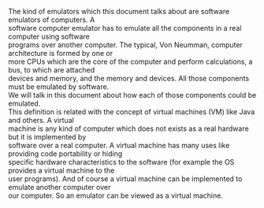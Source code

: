 The kind of emulators which this document talks about are software emulators of computers. A  
software computer emulator has to emulate all the components in a real computer using software  
programs over another computer. The typical, Von Neumman, computer architecture is formed by one or  
more CPUs which are the core of the computer and perform calculations, a bus, to which are attached  
devices and memory, and the memory and devices. All those components must be emulated by software.  
We will talk in this document about how each of those components could be emulated.  
This definition is related with the concept of virtual machines (VM) like Java and others. A virtual  
machine is any kind of computer which does not exists as a real hardware but it is implemented by  
software over a real computer. A virtual machine has many uses like providing code portability or hiding  
specific hardware characteristics to the software (for example the OS provides a virtual machine to the  
user programs). And of course a virtual machine can be implemented to emulate another computer over  
our computer. So an emulator can be viewed as a virtual machine.